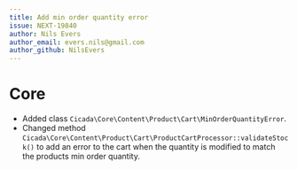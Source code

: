 ```yaml
---
title: Add min order quantity error
issue: NEXT-19840
author: Nils Evers
author_email: evers.nils@gmail.com
author_github: NilsEvers
---
```

# Core
* Added class `Cicada\Core\Content\Product\Cart\MinOrderQuantityError`.
* Changed method `Cicada\Core\Content\Product\Cart\ProductCartProcessor::validateStock()` to add an error to the cart when the quantity is modified to match the products min order quantity.
